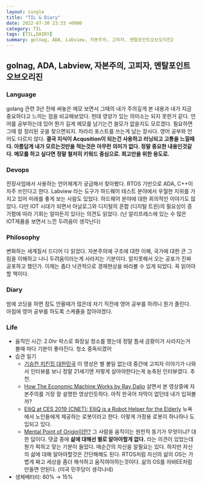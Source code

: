 ```yaml
---
layout: single
title: "TIL & Diary"
date: 2022-07-30 23:33 +0900
category: TIL
tags: [TIL,DAIRY]
summary: golnag, ADA, Labview, 자본주의, 고피자, 멘탈포인트오브오리진2
---
```

## golnag, ADA, Labview, 자본주의, 고피자, 멘탈포인트오브오리진
### Language
golang 관련 3년 전에 써놓은 메모 보면서 그때의 내가 주의깊게 본 내용과 내가 지금 중요하다고 느끼는 점을 비교해보았다. 헌데 영양가 있는 의미소는 되지 못한거 같다. 언어를 공부하는데 있어 뭔가 길게 메모를 남기는건 쓸모가 없을지도 모르겠다. 필요하면 그때 잘 정리된 곳을 찾으면되지. 차라리 포스트를 쓰는게 남는 장사다. 영어 공부와 언어도 다르지 않다. **결국 지식이 Acqusition이 되는건 사용하고 러닝되고 고통을 느낄때다. 아름답게 내가 모르는것만을 적는것은 아무런 의미가 없다. 정말 중요한 내용인것같다. 메모를 하고 싶다면 정말 철저히 키워드 중심으로. 회고만을 위한 용도로.**
### Devops
전장사업에서 사용하는 언어체계가 궁금해서 찾아봤다. RTOS 기반으로 ADA, C++이 자주 쓰인다고 한다. Labview 라는 도구가 하드웨어 테스트 분야에서 우월한 지위를 가지고 있어 미래를 좋게 보는 사람도 있었다. 하드웨어 분야에 대한 회의적인 이야기도 많았다. 다만 IOT 시대가 되면서 아날로그와 디지털의 혼합 (디지털 트윈)의 필요성이 증가함에 따라 기회는 얼마든지 있다는 의견도 읽었다. (난 알리프레스에 있는 수 많은 IOT제품을 보면서 느낀 두려움이 생각난다)
### Philosophy
변화하는 세계질서 드디어 다 읽었다. 자본주의에 구조에 대한 이해, 국가에 대한 큰 그림을 이해하고 나니 두려움이라는게 사라지는 기분이다. 알지못해서 오는 공포가 진짜 공포하고 했던가. 이제는 좀더 낙관적으로 경제현상을 바라볼 수 있게 되었다. 꼭 읽어야할 책이다.
### Diary
밤에 코딩을 하면 잠도 안올때가 많은데 자기 직전에 영어 공부를 하려니 뭔가 졸린다. 아침에 영어 공부를 하도록 스케쥴을 잡아야겠다.

### Life
- 움직인 시간: 2.0hr 락스로 화장실 청소를 했는데 정말 틈새 곰팡이가 사라지는거 볼때 마다 기분이 좋아진다. 청소 중독되겠어
- 습관 일기
  - [기승전 치킨집 대한민국](https://www.youtube.com/watch?v=dINOdh8os9U&t=607s) 이 영상은 별 볼일 없는데 중간에 고피자 이야기가 나와서 인터뷰를 보니 정말 21세기엔 저렇게 살아야한다는게 농축된 인터뷰였다. 추천.
  - [How The Economic Machine Works by Ray Dalio](https://www.youtube.com/watch?v=PHe0bXAIuk0) 살면서 본 영상중에 자본주의를 가장 잘 설명한 영상인듯하다. 아직 한국어 자막이 없던데 내가 입혀볼까?
  - [ElliQ at CES 2019 (CNET): ElliQ is a Robot Helper for the Elderly](https://www.youtube.com/watch?v=xvOigJDpuuw&t=96s) 뉴욕에서 노인들에게 제공하는 로봇이라고 한다. 이렇게 가정용 로봇이 하나하나 도입되고 있다.
  - [Mental Point of Origin이란?](https://www.youtube.com/watch?v=YQ5eGcSErnk) 그 사람을 움직이는 원천적 동기가 무엇이냐? 대한 답이다. 댓글 중에 **삶에 대해선 별로 알아야할게 없다.** 라는 의견이 있었는데 뭔가 퍽하고 맞는 기분이 들었다. 매순간의 자신을 알필요는 있다. 하지만 자신의 삶에 대해 알아야할것은 간단해해도 된다. RTOS처럼 자신의 삶의 OS는 가볍게 짜고 세상을 좀더 해석하고 움직여야하는것이다. 삶의 OS를 자바EE처럼 만들면 안된다. (미국 민주당이 생각나네)
- 생체배터리: 60% → 15%
